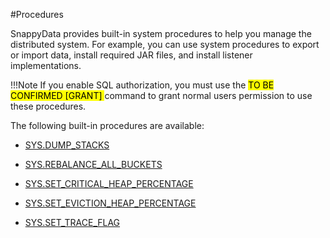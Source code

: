 #Procedures

SnappyData provides built-in system procedures to help you manage the distributed system. For example, you can use system procedures to export or import data, install required JAR files, and install listener implementations.

!!!Note
	If you enable SQL authorization, you must use the <mark> TO BE CONFIRMED [GRANT] </mark> command to grant normal users permission to use these procedures.
	
The following built-in procedures are available:

* [SYS.DUMP_STACKS](dump-stacks.md)

* [SYS.REBALANCE_ALL_BUCKETS](rebalance-all-buckets.md)

* [SYS.SET_CRITICAL_HEAP_PERCENTAGE](set_critical_heap_percentage.md)

* [SYS.SET_EVICTION_HEAP_PERCENTAGE](set_eviction_heap_percentage.md)

* [SYS.SET_TRACE_FLAG](set-trace-flag.md)
